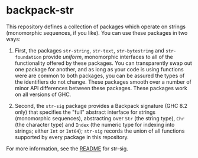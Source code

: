 # backpack-str

This repository defines a collection of packages which
operate on strings (monomorphic sequences, if you like).
You can use these packages in two ways:

1. First, the packages `str-string`, `str-text`, `str-bytestring`
   and `str-foundation` provide *uniform*, monomorphic interfaces
   to all of the functionality offered by these packages.  You can
   transparently swap out one package for another, and as long as your
   code is using functions were are common to both packages, you can
   be assured the types of the identifiers do not change.  These
   packages smooth over a number of minor API differences between
   these packages.  These packages work on all versions of GHC.

2. Second, the `str-sig` package provides a Backpack signature (GHC 8.2
   only) that specifies the "full" abstract interface for strings
   (monomorphic sequences), abstracting over `Str` (the string type),
   `Chr` (the character type) and `Index` (the numeric type for indexing
   into strings; either `Int` or `Int64`); `str-sig` records the union
   of all functions supported by every package in this repository.

For more information, see the [README](str-sig/README.md) for str-sig.
